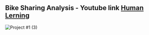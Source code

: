 
## Bike Sharing Analysis - Youtube link [Human Lerning](https://www.youtube.com/watch?v=hGfotokIsKE&t=5145s)

![Project #1 (3)](https://github.com/Galal-pic/The-Data-Analysis-Workshop/assets/70837846/2c18a03c-5be8-488b-b863-7833488c7863)
